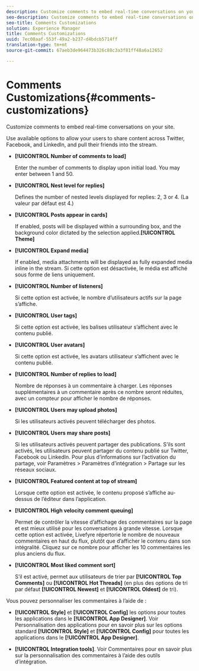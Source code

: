 ```yaml
---
description: Customize comments to embed real-time conversations on your site.
seo-description: Customize comments to embed real-time conversations on your site.
seo-title: Comments Customizations
solution: Experience Manager
title: Comments Customizations
uuid: 7ec08aaf-553f-49a2-b237-d4bdcb5714ff
translation-type: tm+mt
source-git-commit: 67aeb3de964473b326c88c3a3f81ff48a6a12652

---
```



# Comments Customizations{#comments-customizations}

Customize comments to embed real-time conversations on your site.



Use available options to allow your users to share content across Twitter, Facebook, and LinkedIn, and pull their friends into the stream.

* **[!UICONTROL Number of comments to load]**

   Enter the number of comments to display upon initial load. You may enter between 1 and 50.

* **[!UICONTROL Nest level for replies]**

   Defines the number of nested levels displayed for replies: 2, 3 or 4. (La valeur par défaut est 4.)

* **[!UICONTROL Posts appear in cards]**

   If enabled, posts will be displayed within a surrounding box, and the background color dictated by the  selection applied.**[!UICONTROL Theme]**

* **[!UICONTROL Expand media]**

   If enabled, media attachments will be displayed as fully expanded media inline in the stream. Si cette option est désactivée, le média est affiché sous forme de liens uniquement.

* **[!UICONTROL Number of listeners]**

   Si cette option est activée, le nombre d’utilisateurs actifs sur la page s’affiche.

* **[!UICONTROL User tags]**

   Si cette option est activée, les balises utilisateur s’affichent avec le contenu publié.

* **[!UICONTROL User avatars]**

   Si cette option est activée, les avatars utilisateur s’affichent avec le contenu publié.

* **[!UICONTROL Number of replies to load]**

   Nombre de réponses à un commentaire à charger. Les réponses supplémentaires à un commentaire après ce nombre seront réduites, avec un compteur pour afficher le nombre de réponses.

* **[!UICONTROL Users may upload photos]**

   Si les utilisateurs activés peuvent télécharger des photos.

* **[!UICONTROL Users may share posts]**

   Si les utilisateurs activés peuvent partager des publications. S’ils sont activés, les utilisateurs peuvent partager du contenu publié sur Twitter, Facebook ou LinkedIn. Pour plus d’informations sur l’activation du partage, voir Paramètres &gt; Paramètres d’intégration &gt; Partage sur les réseaux sociaux.

* **[!UICONTROL Featured content at top of stream]**

   Lorsque cette option est activée, le contenu proposé s’affiche au-dessus de l’éditeur dans l’application.

* **[!UICONTROL High velocity comment queuing]**

   Permet de contrôler la vitesse d’affichage des commentaires sur la page et est mieux utilisé pour les conversations à grande vitesse. Lorsque cette option est activée, Livefyre répertorie le nombre de nouveaux commentaires en haut du flux, plutôt que d’afficher le contenu dans son intégralité. Cliquez sur ce nombre pour afficher les 10 commentaires les plus anciens du flux.

* **[!UICONTROL Most liked comment sort]**

   S’il est activé, permet aux utilisateurs de trier par **[!UICONTROL Top Comments]** ou **[!UICONTROL Hot Threads]** (en plus des options de tri par défaut **[!UICONTROL Newest]** et **[!UICONTROL Oldest]** de tri).

Vous pouvez personnaliser les commentaires à l’aide de :

* **[!UICONTROL Style]** et **[!UICONTROL Config]** les options pour toutes les applications dans le **[!UICONTROL App Designer]**. Voir Personnalisation des applications pour en savoir plus sur les options standard **[!UICONTROL Style]** et **[!UICONTROL Config]** pour toutes les applications dans le **[!UICONTROL App Designer]**.

* **[!UICONTROL Integration tools]**. Voir Commentaires pour en savoir plus sur la personnalisation des commentaires à l’aide des outils d’intégration.

